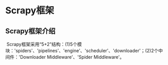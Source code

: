 Scrapy框架
===
Scrapy框架介绍
---
  Scrapy框架采用“5+2”结构：(1)5个模块：'spiders'、'pipelines'、'engine'、'scheduler'、'downloader'；(2)2个中间件：'Downloader Middleware'、'Spider Middleware'。
